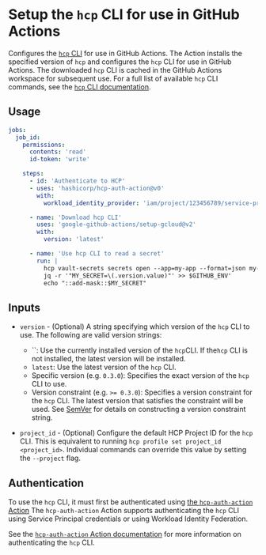# Setup the `hcp` CLI for use in GitHub Actions

Configures the [`hcp` CLI](https://developer.hashicorp.com/hcp/docs/cli) for use
in GitHub Actions. The Action installs the specified version of `hcp` and
configures the `hcp` CLI for use in GitHub Actions. The downloaded `hcp` CLI is
cached in the GitHub Actions workspace for subsequent use. For a full list of
available `hcp` CLI commands, see the
[`hcp` CLI documentation](https://developer.hashicorp.com/hcp/docs/cli/commands).

## Usage

```yaml
jobs:
  job_id:
    permissions:
      contents: 'read'
      id-token: 'write'

    steps:
      - id: 'Authenticate to HCP'
      - uses: 'hashicorp/hcp-auth-action@v0'
        with:
          workload_identity_provider: 'iam/project/123456789/service-principal/my-sp/workload-identity-provider/github'

      - name: 'Download hcp CLI'
        uses: 'google-github-actions/setup-gcloud@v2'
        with:
          version: 'latest'

      - name: 'Use hcp CLI to read a secret'
        run: |
          hcp vault-secrets secrets open --app=my-app --format=json my-secret | \
          jq -r '"MY_SECRET=\(.version.value)"' >> $GITHUB_ENV'
          echo "::add-mask::$MY_SECRET"
```

## Inputs

- `version` - (Optional) A string specifying which version of the `hcp` CLI to
  use. The following are valid version strings:

  - ``: Use the currently installed version of the `hcp`CLI. If the`hcp` CLI is
    not installed, the latest version will be installed.
  - `latest`: Use the latest version of the `hcp` CLI.
  - Specific version (e.g. `0.3.0`): Specifies the exact version of the `hcp`
    CLI to use.
  - Version constraint (e.g. `>= 0.3.0`): Specifies a version constraint for the
    `hcp` CLI. The latest version that satisfies the constraint will be used.
    See [SemVer](https://www.npmjs.com/package/semver) for details on
    constructing a version constraint string.

- `project_id` - (Optional) Configure the default HCP Project ID for the `hcp`
  CLI. This is equivalent to running `hcp profile set project_id <project_id>`.
  Individual commands can override this value by setting the `--project` flag.

## Authentication

To use the `hcp` CLI, it must first be authenticated using
[the `hcp-auth-action` Action](https://github.com/hashicorp/hcp-auth-action) The
`hcp-auth-action` Action supports authenticating the `hcp` CLI using Service
Principal credentials or using Workload Identity Federation.

See the
[`hcp-auth-action` Action documentation](https://github.com/hashicorp/hcp-auth-action)
for more information on authenticating the `hcp` CLI.
